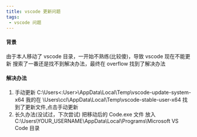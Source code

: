 ```yaml
---
title: vscode 更新问题
tags:
 - vscode 问题
---
```

#### 背景
由于本人移动了 vscode 目录，一开始不熟练(比较傻)，导致 vscode 现在不能更新
搜索了一番还是找不到解决办法，最终在 overflow 找到了解决办法
#### 解决办法
1. 手动更新
C:\Users\<:User>\AppData\Local\Temp\vscode-update-system-x64
我的在 \Users\ccl\AppData\Local\Temp\vscode-stable-user-x64  找到了更新文件,点击手动更新
2. 长久办法(没试过，下次尝试)
把移动后的 Code.exe 文件 放入 C:\Users\YOUR_USERNAME\AppData\Local\Programs\Microsoft VS Code  目录
